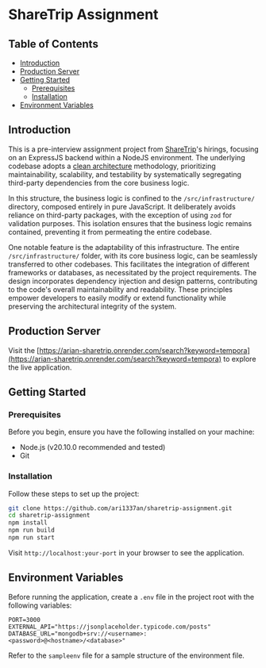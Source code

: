 # ShareTrip Assignment

## Table of Contents

- [Introduction](#introduction)
- [Production Server](#production-server)
- [Getting Started](#getting-started)
  - [Prerequisites](#prerequisites)
  - [Installation](#installation)
- [Environment Variables](#environment-variables)

## Introduction

This is a pre-interview assignment project from [ShareTrip](https://sharetrip.net)'s hirings, focusing on an ExpressJS backend within a NodeJS environment. The underlying codebase adopts a [clean architecture](https://www.amazon.com/Clean-Architecture-Craftsmans-Software-Structure/dp/0134494164) methodology, prioritizing maintainability, scalability, and testability by systematically segregating third-party dependencies from the core business logic.

In this structure, the business logic is confined to the `/src/infrastructure/` directory, composed entirely in pure JavaScript. It deliberately avoids reliance on third-party packages, with the exception of using `zod` for validation purposes. This isolation ensures that the business logic remains contained, preventing it from permeating the entire codebase.

One notable feature is the adaptability of this infrastructure. The entire `/src/infrastructure/` folder, with its core business logic, can be seamlessly transferred to other codebases. This facilitates the integration of different frameworks or databases, as necessitated by the project requirements. The design incorporates dependency injection and design patterns, contributing to the code's overall maintainability and readability. These principles empower developers to easily modify or extend functionality while preserving the architectural integrity of the system.

## Production Server

Visit the [https://arian-sharetrip.onrender.com/search?keyword=tempora](https://arian-sharetrip.onrender.com/search?keyword=tempora) to explore the live application.

## Getting Started

### Prerequisites

Before you begin, ensure you have the following installed on your machine:

- Node.js (v20.10.0 recommended and tested)
- Git

### Installation

Follow these steps to set up the project:

```bash
git clone https://github.com/ari1337an/sharetrip-assignment.git
cd sharetrip-assignment
npm install
npm run build
npm run start
```

Visit `http://localhost:your-port` in your browser to see the application.

## Environment Variables

Before running the application, create a `.env` file in the project root with the following variables:

```env
PORT=3000
EXTERNAL_API="https://jsonplaceholder.typicode.com/posts"
DATABASE_URL="mongodb+srv://<username>:<password>@<hostname>/<database>"
```

Refer to the `sampleenv` file for a sample structure of the environment file.
